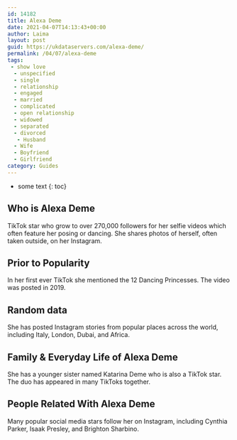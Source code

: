 ```yaml
---
id: 14182
title: Alexa Deme
date: 2021-04-07T14:13:43+00:00
author: Laima
layout: post
guid: https://ukdataservers.com/alexa-deme/
permalink: /04/07/alexa-deme
tags:
 - show love
  - unspecified
  - single
  - relationship
  - engaged
  - married
  - complicated
  - open relationship
  - widowed
  - separated
  - divorced
   - Husband
  - Wife
  - Boyfriend
  - Girlfriend
category: Guides
---
```


* some text
{: toc}


## Who is Alexa Deme
                  
                  
                  
TikTok star who grow to over 270,000 followers for her selfie videos which often feature her posing or dancing. She shares photos of herself, often taken outside, on her Instagram.
                  
              
            
              
            
                
                
                
## Prior to Popularity
                  
                  
                  
In her first ever TikTok she mentioned the 12 Dancing Princesses. The video was posted in 2019.
                  
              
            
              
            
                
                
                
## Random data
                  
                  
                  
She has posted Instagram stories from popular places across the world, including Italy, London, Dubai, and Africa.
                  
              
            
              
            
                
                
                
## Family & Everyday Life of Alexa Deme
                  
                  
                  
She has a younger sister named Katarina Deme who is also a TikTok star. The duo has appeared in many TikToks together.
                  
              
            
              
            
                
                
                
## People Related With Alexa Deme
                  
                  
                  
Many popular social media stars follow her on Instagram, including Cynthia Parker, Isaak Presley, and Brighton Sharbino.
                  
              
            
              
            
                
              
            
              
              
            
            
              
            
          
          
          